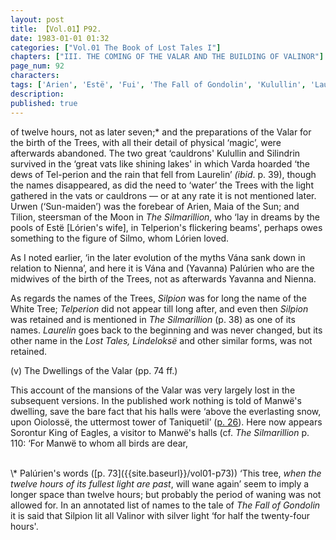 ```yaml
---
layout: post
title: 【Vol.01】P92.
date: 1983-01-01 01:32
categories: ["Vol.01 The Book of Lost Tales I"]
chapters: ["III. THE COMING OF THE VALAR AND THE BUILDING OF VALINOR"]
page_num: 92
characters: 
tags: ['Arien', 'Estë', 'Fui', 'The Fall of Gondolin', 'Kulullin', 'Laurelin', 'Lindeloksë', 'Lórien', 'Maiar', 'Manwë', 'Moon, The', 'Oiolossë', 'Palúrien', 'Silmarillion, The', 'Silmo', 'Silpion', 'Sorontur', 'Silindrin', 'Sun, The', 'Telperion', 'Talkamarda', 'Thorndor', 'Tilion', 'Two Trees', 'Urwen', 'Vána', 'Varda', 'White Tree of Valinor']
description: 
published: true
---
```


<p style="text-indent: 0;">
of twelve hours, not as later seven;* and the preparations of the Valar for the birth of the Trees, with all their detail of physical ‘magic’, were afterwards abandoned. The two great ‘cauldrons' Kulullin and Silindrin survived in the ‘great vats like shining lakes' in which Varda hoarded ‘the dews of Tel-perion and the rain that fell from Laurelin’ <I>(ibid</I>. p. 39), though the names disappeared, as did the need to ‘water’ the Trees with the light gathered in the vats or cauldrons — or at any rate it is not mentioned later. Urwen (‘Sun-maiden’) was the forebear of Arien, Maia of the Sun; and Tilion, steersman of the Moon in <I>The Silmarillion</I>, who ‘lay in dreams by the pools of Estë [Lórien's wife], in Telperion's flickering beams', perhaps owes something to the figure of Silmo, whom Lórien loved.
</p>

As I noted earlier, ‘in the later evolution of the myths Vána sank down in relation to Nienna’, and here it is Vána and (Yavanna) Palúrien who are the midwives of the birth of the Trees, not as afterwards Yavanna and Nienna.

As regards the names of the Trees, <I>Silpion</I> was for long the name of the White Tree; <I>Telperion</I> did not appear till long after, and even then <I>Silpion</I> was retained and is mentioned in <I>The Silmarillion</I> (p. 38) as one of its names. <I>Laurelin</I> goes back to the beginning and was never changed, but its other name in the <I>Lost Tales, Lindeloksë</I> and other similar forms, was not retained.

(v) The Dwellings of the Valar (pp. 74 ff.)

This account of the mansions of the Valar was very largely lost in the subsequent versions. In the published work nothing is told of Manwë's dwelling, save the bare fact that his halls were ‘above the everlasting snow, upon Oiolossë, the uttermost tower of Taniquetil’ ([p. 26]({{site.baseurl}}/vol01-p26)). Here now appears Sorontur King of Eagles, a visitor to Manwë's halls (cf. <I>The Silmarillion</I> p. 110: ‘For Manwë to whom all birds are dear,

<BR>
\* Palúrien's words ([p. 73]({{site.baseurl}}/vol01-p73)) ‘This tree, <I>when the twelve hours of its fullest light are past</I>, will wane again’ seem to imply a longer space than twelve hours; but probably the period of waning was not allowed for. In an annotated list of names to the tale of <I>The Fall of Gondolin</I> it is said that Silpion lit all Valinor with silver light ‘for half the twenty-four hours'.

